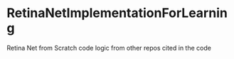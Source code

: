 # RetinaNetImplementationForLearning
Retina Net from Scratch code logic from other repos cited in the code
